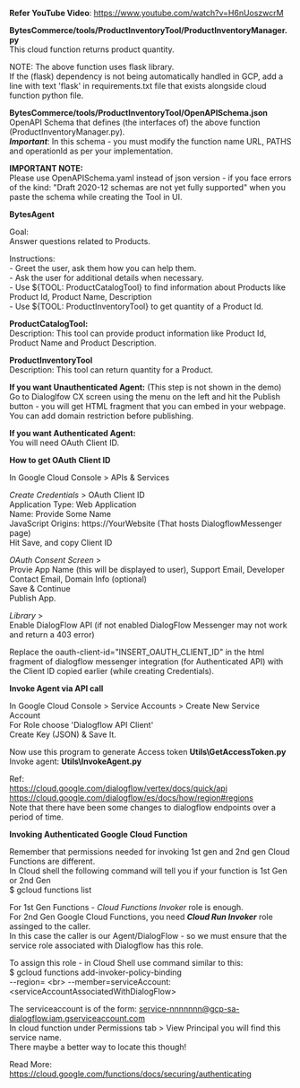 **Refer YouTube Video**: https://www.youtube.com/watch?v=H6nUoszwcrM

**BytesCommerce/tools/ProductInventoryTool/ProductInventoryManager.py**<br>
This cloud function returns product quantity.

NOTE: The above function uses flask library. <br>
If the (flask) dependency is not being automatically handled in GCP, add a line with text 'flask' in requirements.txt file that exists alongside cloud function python file.

**BytesCommerce/tools/ProductInventoryTool/OpenAPISchema.json**<br>
OpenAPI Schema that defines (the interfaces of) the above function (ProductInventoryManager.py).<br>
**_Important_**: In this schema - you must modify the function name URL, PATHS and operationId as per your implementation.

**IMPORTANT NOTE:**<br>
Please use OpenAPISchema.yaml instead of json version - if you face errors of the kind: "Draft 2020-12 schemas are not yet fully supported" when you paste the schema while creating the Tool in UI.

**BytesAgent**

Goal:<br>
Answer questions related to Products.

Instructions:<br>
_-_ Greet the user, ask them how you can help them.<br>
_-_ Ask the user for additional details when necessary.<br>
_-_ Use ${TOOL: ProductCatalogTool} to find information about Products like Product Id, Product Name, Description<br>
_-_ Use ${TOOL: ProductInventoryTool} to get quantity of a Product Id.

**ProductCatalogTool:**<br>
Description: This tool can provide product information like Product Id, Product Name and Product Description.

**ProductInventoryTool**<br>
Description: This tool can return quantity for a Product.

**If you want Unauthenticated Agent:** (This step is not shown in the demo)<br>
Go to Dialoglfow CX screen using the menu on the left and hit the Publish button - you will get HTML fragment that you can embed in your webpage. You can add domain restriction before publishing.

**If you want Authenticated Agent:**<br>
You will need OAuth Client ID. 

**How to get OAuth Client ID**

In Google Cloud Console > APIs & Services<br>

  _Create Credentials_ > OAuth Client ID<br>
    Application Type: Web Application<br>
    Name: Provide Some Name<br>
    JavaScript Origins: https://YourWebsite (That hosts DialogflowMessenger page)<br>
    Hit Save, and copy Client ID<br>

  _OAuth Consent Screen_ > <br>
    Provie App Name (this will be displayed to user), Support Email, Developer Contact Email, Domain Info (optional)  <br>
    Save & Continue <br>
    Publish App. 

  _Library_ > <br>
    Enable DialogFlow API (if not enabled DialogFlow Messenger may not work and return a 403 error)

  Replace the oauth-client-id="INSERT_OAUTH_CLIENT_ID" in the html fragment of dialogflow messenger integration (for Authenticated API) with the Client ID copied earlier (while creating Credentials).

  **Invoke Agent via API call**

In Google Cloud Console > Service Accounts > Create New Service Account<br>
For Role choose 'Dialogflow API Client'<br>
Create Key (JSON) & Save It.

Now use this program to generate Access token **Utils\GetAccessToken.py**<br>
Invoke agent: **Utils\InvokeAgent.py**

Ref:<br>
https://cloud.google.com/dialogflow/vertex/docs/quick/api<br>
https://cloud.google.com/dialogflow/es/docs/how/region#regions<br>
Note that there have been some changes to dialogflow endpoints over a period of time.

**Invoking Authenticated Google Cloud Function**<br>

Remember that permissions needed for invoking 1st gen and 2nd gen Cloud Functions are different.<br>
In Cloud shell the following command will tell you if your function is 1st Gen or 2nd Gen<br>
$ gcloud functions list<br>

For 1st Gen Functions - _Cloud Functions Invoker_ role is enough.<br>
For 2nd Gen Google Cloud Functions, you need _**Cloud Run Invoker**_ role assinged to the caller.<br>
In this case the caller is our Agent/DialogFlow - so we must ensure that the service role associated with Dialogflow has this role.<br>

To assign this role - in Cloud Shell use command similar to this:<br>
$ gcloud functions add-invoker-policy-binding <my-function> <br>
  --region=<region> &lt;br&gt;
  --member=serviceAccount:&lt;serviceAccountAssociatedWithDialogFlow&gt;<br>

The serviceaccount is of the form: service-nnnnnnn@gcp-sa-dialogflow.iam.gserviceaccount.com <br>
In cloud function under Permissions tab > View Principal you will find this service name.<br>
There maybe a better way to locate this though!

Read More: https://cloud.google.com/functions/docs/securing/authenticating

